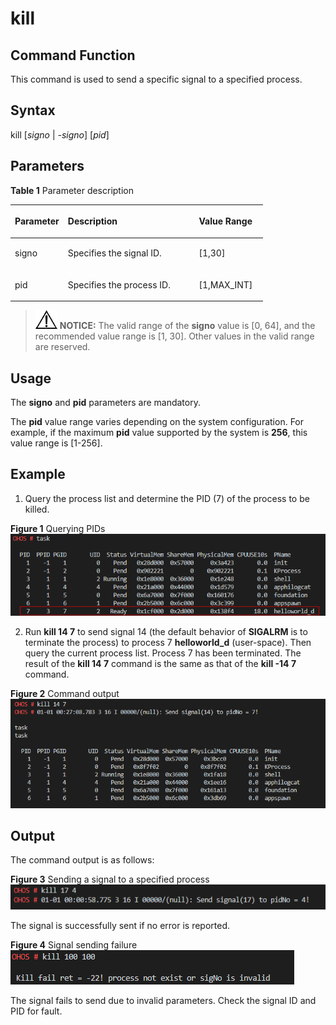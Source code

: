 # kill<a name="EN-US_TOPIC_0000001179965835"></a>

## Command Function<a name="section366714216619"></a>

This command is used to send a specific signal to a specified process.

## Syntax<a name="section8833164614615"></a>

kill \[_signo_  |  _-signo_\] \[_pid_\]

## Parameters<a name="section12809111019453"></a>

**Table  1**  Parameter description

<a name="table438mcpsimp"></a>
<table><thead align="left"><tr id="row444mcpsimp"><th class="cellrowborder" valign="top" width="21%" id="mcps1.2.4.1.1"><p id="p446mcpsimp"><a name="p446mcpsimp"></a><a name="p446mcpsimp"></a>Parameter</p>
</th>
<th class="cellrowborder" valign="top" width="51.92%" id="mcps1.2.4.1.2"><p id="p448mcpsimp"><a name="p448mcpsimp"></a><a name="p448mcpsimp"></a>Description</p>
</th>
<th class="cellrowborder" valign="top" width="27.08%" id="mcps1.2.4.1.3"><p id="p450mcpsimp"><a name="p450mcpsimp"></a><a name="p450mcpsimp"></a>Value Range</p>
</th>
</tr>
</thead>
<tbody><tr id="row451mcpsimp"><td class="cellrowborder" valign="top" width="21%" headers="mcps1.2.4.1.1 "><p id="p2500105121818"><a name="p2500105121818"></a><a name="p2500105121818"></a>signo</p>
</td>
<td class="cellrowborder" valign="top" width="51.92%" headers="mcps1.2.4.1.2 "><p id="p1149945111817"><a name="p1149945111817"></a><a name="p1149945111817"></a>Specifies the signal ID.</p>
</td>
<td class="cellrowborder" valign="top" width="27.08%" headers="mcps1.2.4.1.3 "><p id="p749810571812"><a name="p749810571812"></a><a name="p749810571812"></a>[1,30]</p>
</td>
</tr>
<tr id="row113001232165611"><td class="cellrowborder" valign="top" width="21%" headers="mcps1.2.4.1.1 "><p id="p18301173213562"><a name="p18301173213562"></a><a name="p18301173213562"></a>pid</p>
</td>
<td class="cellrowborder" valign="top" width="51.92%" headers="mcps1.2.4.1.2 "><p id="p1730143212569"><a name="p1730143212569"></a><a name="p1730143212569"></a>Specifies the process ID.</p>
</td>
<td class="cellrowborder" valign="top" width="27.08%" headers="mcps1.2.4.1.3 "><p id="p1301193275618"><a name="p1301193275618"></a><a name="p1301193275618"></a>[1,MAX_INT]</p>
</td>
</tr>
</tbody>
</table>

>![](../public_sys-resources/icon-notice.gif) **NOTICE:** 
>The valid range of the  **signo**  value is \[0, 64\], and the recommended value range is \[1, 30\]. Other values in the valid range are reserved.

## Usage<a name="section15935131220717"></a>

The  **signo**  and  **pid**  parameters are mandatory.

The  **pid**  value range varies depending on the system configuration. For example, if the maximum  **pid**  value supported by the system is  **256**, this value range is \[1-256\].

## Example<a name="section79281818476"></a>

1.  Query the process list and determine the PID \(7\) of the process to be killed.

**Figure  1**  Querying PIDs<a name="fig6133125414256"></a>  
![](figure/querying-pids.png "querying-pids")

2. Run  **kill 14 7**  to send signal 14 \(the default behavior of  **SIGALRM**  is to terminate the process\) to process 7  **helloworld\_d**  \(user-space\). Then query the current process list. Process 7 has been terminated. The result of the  **kill 14 7**  command is the same as that of the  **kill -14 7**  command.

**Figure  2**  Command output<a name="fig2281711563"></a>  
![](figure/command-output.png "command-output")

## Output<a name="section12742311179"></a>

The command output is as follows:

**Figure  3**  Sending a signal to a specified process<a name="fig11800272147"></a>  
![](figure/sending-a-signal-to-a-specified-process.png "sending-a-signal-to-a-specified-process")

The signal is successfully sent if no error is reported.

**Figure  4**  Signal sending failure<a name="fig24081235151813"></a>  
![](figure/signal-sending-failure.png "signal-sending-failure")

The signal fails to send due to invalid parameters. Check the signal ID and PID for fault.

